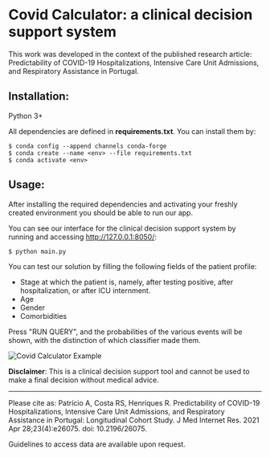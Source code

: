 # Covid Calculator: a clinical decision support system

This work was developed in the context of the published research article: Predictability of COVID-19 Hospitalizations, Intensive Care Unit Admissions, and Respiratory Assistance in Portugal.

## Installation:

Python 3+

All dependencies are defined in **requirements.txt**. You can install them by:

```
$ conda config --append channels conda-forge
$ conda create --name <env> --file requirements.txt
$ conda activate <env>
```

## Usage:

After installing the required dependencies and activating your freshly created environment you should be able to run our app. 

You can see our interface for the clinical decision support system by running and accessing http://127.0.0.1:8050/:

```
$ python main.py
```

You can test our solution by filling the following fields of the patient profile:
* Stage at which the patient is, namely, after testing positive, after hospitalization, or after ICU internment.
* Age
* Gender
* Comorbidities

Press "RUN QUERY", and the probabilities of the various events will be shown, with the distinction of which classifier made them.

![Covid Calculator Example](https://github.com/andreppatricio/COVIDCalculator/blob/master/covid-calculator.gif)

**Disclaimer**: This is a clinical decision support tool and cannot be used to make a final decision without medical advice.

---

Please cite as: Patrício A, Costa RS, Henriques R. Predictability of COVID-19 Hospitalizations, Intensive Care Unit Admissions, and Respiratory Assistance in Portugal: Longitudinal Cohort Study. J Med Internet Res. 2021 Apr 28;23(4):e26075. doi: 10.2196/26075.

 Guidelines to access data are available upon request.
